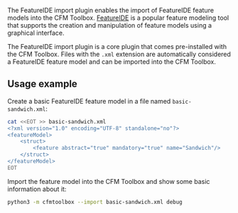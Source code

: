 The FeatureIDE import plugin enables the import of FeatureIDE feature models into the CFM Toolbox.
[FeatureIDE](https://github.com/FeatureIDE/FeatureIDE) is a popular feature modeling tool that supports the creation and manipulation of feature models using a graphical interface.

The FeatureIDE import plugin is a core plugin that comes pre-installed with the CFM Toolbox.
Files with the `.xml` extension are automatically considered a FeatureIDE feature model and can be imported into the CFM Toolbox.

## Usage example

Create a basic FeatureIDE feature model in a file named `basic-sandwich.xml`:

```bash
cat <<EOT >> basic-sandwich.xml
<?xml version="1.0" encoding="UTF-8" standalone="no"?>
<featureModel>
    <struct>
        <feature abstract="true" mandatory="true" name="Sandwich"/>
    </struct>
</featureModel>
EOT
```

Import the feature model into the CFM Toolbox and show some basic information about it:

```bash
python3 -m cfmtoolbox --import basic-sandwich.xml debug
```
